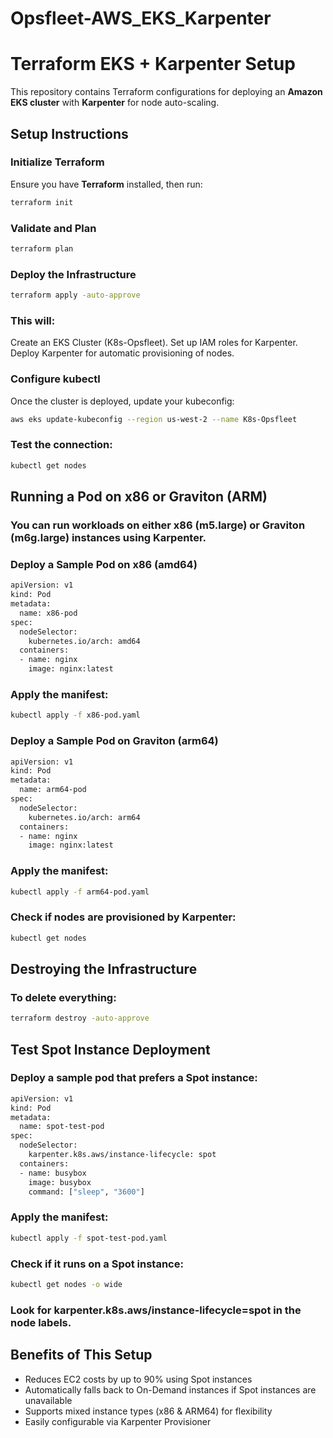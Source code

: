 # Opsfleet-AWS_EKS_Karpenter

# Terraform EKS + Karpenter Setup

This repository contains Terraform configurations for deploying an **Amazon EKS cluster** with **Karpenter** for node auto-scaling.

## Setup Instructions

### **Initialize Terraform**
Ensure you have **Terraform** installed, then run:
```sh
terraform init
```
### **Validate and Plan**
```sh
terraform plan
```
### **Deploy the Infrastructure**
```sh
terraform apply -auto-approve
```
### **This will:**

Create an EKS Cluster (K8s-Opsfleet).
Set up IAM roles for Karpenter.
Deploy Karpenter for automatic provisioning of nodes.

### **Configure kubectl**
Once the cluster is deployed, update your kubeconfig:
```sh
aws eks update-kubeconfig --region us-west-2 --name K8s-Opsfleet
```
### **Test the connection:**
```sh
kubectl get nodes
```

## Running a Pod on x86 or Graviton (ARM)

### **You can run workloads on either x86 (m5.large) or Graviton (m6g.large) instances using Karpenter.**

### **Deploy a Sample Pod on x86 (amd64)**
```sh
apiVersion: v1
kind: Pod
metadata:
  name: x86-pod
spec:
  nodeSelector:
    kubernetes.io/arch: amd64
  containers:
  - name: nginx
    image: nginx:latest
```
### **Apply the manifest:**
```sh
kubectl apply -f x86-pod.yaml
```

### **Deploy a Sample Pod on Graviton (arm64)**
```sh
apiVersion: v1
kind: Pod
metadata:
  name: arm64-pod
spec:
  nodeSelector:
    kubernetes.io/arch: arm64
  containers:
  - name: nginx
    image: nginx:latest
```
### **Apply the manifest:**
```sh
kubectl apply -f arm64-pod.yaml
```

### **Check if nodes are provisioned by Karpenter:**
```sh
kubectl get nodes
```
## Destroying the Infrastructure

### **To delete everything:**
```sh
terraform destroy -auto-approve
```

## Test Spot Instance Deployment

### **Deploy a sample pod that prefers a Spot instance:**

```bash
apiVersion: v1
kind: Pod
metadata:
  name: spot-test-pod
spec:
  nodeSelector:
    karpenter.k8s.aws/instance-lifecycle: spot
  containers:
  - name: busybox
    image: busybox
    command: ["sleep", "3600"]
```

### **Apply the manifest:**
```bash
kubectl apply -f spot-test-pod.yaml
```

### **Check if it runs on a Spot instance:**
```bash
kubectl get nodes -o wide
```

### **Look for karpenter.k8s.aws/instance-lifecycle=spot in the node labels.**

## Benefits of This Setup

- Reduces EC2 costs by up to 90% using Spot instances
- Automatically falls back to On-Demand instances if Spot instances are unavailable
- Supports mixed instance types (x86 & ARM64) for flexibility
- Easily configurable via Karpenter Provisioner